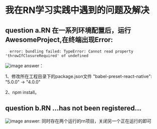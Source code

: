 # 我在RN学习实践中遇到的问题及解决
## question a.RN 在一系列环境配置后，运行AwesomeProject,在终端出现Error:
      
      error: bundling failed: TypeError: Cannot read property 'throwIfClosureRequired' of undefined

![image](https://txy-1256416399.cos.ap-beijing.myqcloud.com/rnerror02.png)
answer：

1、修改所在工程目录下的package.json文件
"babel-preset-react-native": "5.0.0" -> "4.0.0" 

2、npm install。


## question b.RN ...has not been registered...
![image](https://txy-1256416399.cos.ap-beijing.myqcloud.com/rnerror01.png)
answer: 同时存在两个运行的rn项目，关闭另一个正在运行的即可
